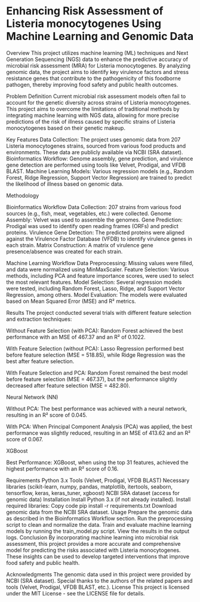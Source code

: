 # Enhancing Risk Assessment of Listeria monocytogenes Using Machine Learning and Genomic Data

Overview
This project utilizes machine learning (ML) techniques and Next Generation Sequencing (NGS) data to enhance the predictive accuracy of microbial risk assessment (MRA) for Listeria monocytogenes. By analyzing genomic data, the project aims to identify key virulence factors and stress resistance genes that contribute to the pathogenicity of this foodborne pathogen, thereby improving food safety and public health outcomes.

Problem Definition
Current microbial risk assessment models often fail to account for the genetic diversity across strains of Listeria monocytogenes. This project aims to overcome the limitations of traditional methods by integrating machine learning with NGS data, allowing for more precise predictions of the risk of illness caused by specific strains of Listeria monocytogenes based on their genetic makeup.

Key Features
Data Collection: The project uses genomic data from 207 Listeria monocytogenes strains, sourced from various food products and environments. These data are publicly available via NCBI (SRA dataset).
Bioinformatics Workflow: Genome assembly, gene prediction, and virulence gene detection are performed using tools like Velvet, Prodigal, and VFDB BLAST.
Machine Learning Models: Various regression models (e.g., Random Forest, Ridge Regression, Support Vector Regression) are trained to predict the likelihood of illness based on genomic data.

Methodology

Bioinformatics Workflow
Data Collection: 207 strains from various food sources (e.g., fish, meat, vegetables, etc.) were collected.
Genome Assembly: Velvet was used to assemble the genomes.
Gene Prediction: Prodigal was used to identify open reading frames (ORFs) and predict proteins.
Virulence Gene Detection: The predicted proteins were aligned against the Virulence Factor Database (VFDB) to identify virulence genes in each strain.
Matrix Construction: A matrix of virulence gene presence/absence was created for each strain.

Machine Learning Workflow
Data Preprocessing: Missing values were filled, and data were normalized using MinMaxScaler.
Feature Selection: Various methods, including PCA and feature importance scores, were used to select the most relevant features.
Model Selection: Several regression models were tested, including Random Forest, Lasso, Ridge, and Support Vector Regression, among others.
Model Evaluation: The models were evaluated based on Mean Squared Error (MSE) and R² metrics.

Results
The project conducted several trials with different feature selection and extraction techniques:

Without Feature Selection (with PCA): Random Forest achieved the best performance with an MSE of 467.37 and an R² of 0.1022.

With Feature Selection (without PCA): Lasso Regression performed best before feature selection (MSE = 518.85), while Ridge Regression was the best after feature selection.

With Feature Selection and PCA: Random Forest remained the best model before feature selection (MSE = 467.37), but the performance slightly decreased after feature selection (MSE = 482.80).

Neural Network (NN)

Without PCA: The best performance was achieved with a neural network, resulting in an R² score of 0.045.

With PCA: When Principal Component Analysis (PCA) was applied, the best performance was slightly reduced, resulting in an MSE of 413.62 and an R² score of 0.067.

XGBoost

Best Performance: XGBoost, when using the top 31 features, achieved the highest performance with an R² score of 0.16.

Requirements
Python 3.x
Tools (Velvet, Prodigal, VFDB BLAST)
Necessary libraries (scikit-learn, numpy, pandas, matplotlib, itertools, seaborn, tensorflow, keras, keras_tuner, xgboost)
NCBI SRA dataset (access for genomic data)
Installation
Install Python 3.x (if not already installed).
Install required libraries:
Copy code
pip install -r requirements.txt
Download genomic data from the NCBI SRA dataset.
Usage
Prepare the genomic data as described in the Bioinformatics Workflow section.
Run the preprocessing script to clean and normalize the data.
Train and evaluate machine learning models by running the train_model.py script.
View the results in the output logs.
Conclusion
By incorporating machine learning into microbial risk assessment, this project provides a more accurate and comprehensive model for predicting the risks associated with Listeria monocytogenes. These insights can be used to develop targeted interventions that improve food safety and public health.

Acknowledgments
The genomic data used in this project were provided by NCBI (SRA dataset).
Special thanks to the authors of the related papers and tools (Velvet, Prodigal, VFDB BLAST, etc.).
License
This project is licensed under the MIT License - see the LICENSE file for details.
